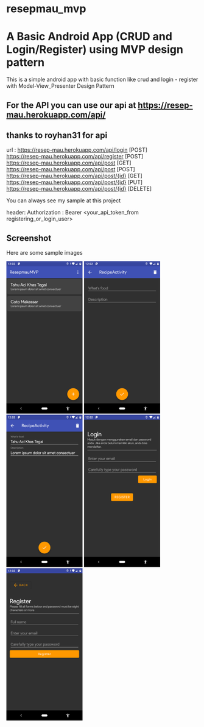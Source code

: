 # resepmau_mvp


# A Basic Android App (CRUD and Login/Register) using MVP design pattern
This is a simple android app with basic function like crud and login - register<br>
with Model-View_Presenter Design Pattern

## For the API you can use our api at https://resep-mau.herokuapp.com/api/ <br>
## thanks to royhan31 for api
url :
https://resep-mau.herokuapp.com/api/login [POST] <br>
https://resep-mau.herokuapp.com/api/register [POST] <br>
https://resep-mau.herokuapp.com/api/post [GET] <br>
https://resep-mau.herokuapp.com/api/post [POST] <br>
https://resep-mau.herokuapp.com/api/post/{id} [GET] <br>
https://resep-mau.herokuapp.com/api/post/{id} [PUT] <br>
https://resep-mau.herokuapp.com/api/post/{id} [DELETE] <br>

You can always see my sample at this project 

header:
Authorization : Bearer <your_api_token_from registering_or_login_user>

## Screenshot
Here are some sample images

<img src="https://github.com/ydhnwb/resepmau_mvp/blob/master/screenshots/Screenshot_20190806-000205.png" width="200" height="400">
<img src="https://github.com/ydhnwb/resepmau_mvp/blob/master/screenshots/Screenshot_20190806-000212.png" width="200" height="400">
<img src="https://github.com/ydhnwb/resepmau_mvp/blob/master/screenshots/Screenshot_20190806-000218.png" width="200" height="400">
<img src="https://github.com/ydhnwb/resepmau_mvp/blob/master/screenshots/Screenshot_20190806-000232.png" width="200" height="400">
<img src="https://github.com/ydhnwb/resepmau_mvp/blob/master/screenshots/Screenshot_20190806-000236.png" width="200" height="400">

